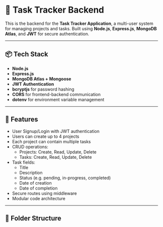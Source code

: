 # 🧠 Task Tracker Backend

This is the backend for the **Task Tracker Application**, a multi-user system for managing projects and tasks. Built using **Node.js**, **Express.js**, **MongoDB Atlas**, and **JWT** for secure authentication.

---

## 📦 Tech Stack

- **Node.js**
- **Express.js**
- **MongoDB Atlas + Mongoose**
- **JWT Authentication**
- **bcryptjs** for password hashing
- **CORS** for frontend-backend communication
- **dotenv** for environment variable management

---

## 🚀 Features

- User Signup/Login with JWT authentication
- Users can create up to 4 projects
- Each project can contain multiple tasks
- CRUD operations:
  - Projects: Create, Read, Update, Delete
  - Tasks: Create, Read, Update, Delete
- Task fields:
  - Title
  - Description
  - Status (e.g. pending, in-progress, completed)
  - Date of creation
  - Date of completion
- Secure routes using middleware
- Modular code architecture

---

## 📁 Folder Structure

